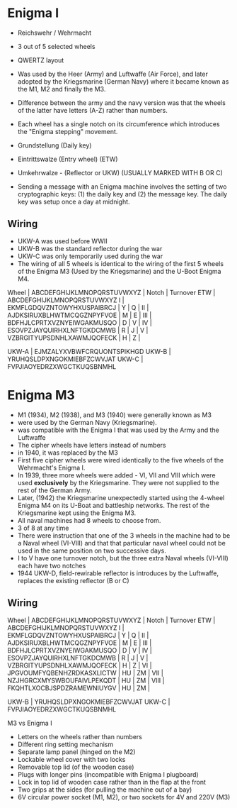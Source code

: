# Enigma I

- Reichswehr / Wehrmacht
- 3 out of 5 selected wheels
- QWERTZ layout
- Was used by the Heer (Army) and Luftwaffe (Air Force), and
  later adopted by the Kriegsmarine (German Navy) where it became
  known as the M1, M2 and finally the M3.
- Difference between the army and the navy version was that
  the wheels of the latter have letters (A-Z) rather than numbers.
- Each wheel has a single notch on its circumference which
  introduces the "Enigma stepping" movement.

- Grundstellung (Daily key)
- Eintrittswalze (Entry wheel) (ETW)
- Umkehrwalze - (Reflector or UKW) (USUALLY MARKED WITH B OR C)

- Sending a message with an Enigma machine involves
  the setting of two cryptographic keys: (1) the daily key and
  (2) the message key. The daily key was setup once a day at midnight.

## Wiring

- UKW-A was used before WWII
- UKW-B was the standard reflector during the war
- UKW-C was only temporarily used during the war
- The wiring of all 5 wheels is identical to the wiring
  of the first 5 wheels of the Enigma M3 (Used by the Kriegsmarine)
  and the U-Boot Enigma M4.

Wheel | ABCDEFGHIJKLMNOPQRSTUVWXYZ | Notch | Turnover
ETW | ABCDEFGHIJKLMNOPQRSTUVWXYZ
I | EKMFLGDQVZNTOWYHXUSPAIBRCJ | Y | Q |
II | AJDKSIRUXBLHWTMCQGZNPYFVOE | M | E |
III | BDFHJLCPRTXVZNYEIWGAKMUSQO | D | V |
IV | ESOVPZJAYQUIRHXLNFTGKDCMWB | R | J |
V | VZBRGITYUPSDNHLXAWMJQOFECK | H | Z |

UKW-A | EJMZALYXVBWFCRQUONTSPIKHGD
UKW-B | YRUHQSLDPXNGOKMIEBFZCWVJAT
UKW-C | FVPJIAOYEDRZXWGCTKUQSBNMHL

# Enigma M3

- M1 (1934), M2 (1938), and M3 (1940) were generally known as M3
- were used by the German Navy (Kriegsmarine).
- was compatible with the Enigma I that was used by the
  Army and the Luftwaffe
- The cipher wheels have letters instead of numbers
- in 1940, it was replaced by the M3
- First five cipher wheels were wired identically to the five
  wheels of the Wehrmacht's Enigma I.
- In 1939, three more wheels were added - VI, VII and VIII
  which were used **exclusively** by the Kriegsmarine. They
  were not supplied to the rest of the German Army.
- Later, (1942) the Kriegsmarine unexpectedly started
  using the 4-wheel Enigma M4 on its U-Boat and battleship networks.
  The rest of the Kriegsmarine kept using the Enigma M3.
- All naval machines had 8 wheels to choose from.
- 3 of 8 at any time
- There were instruction that one of the 3 wheels in the machine had to be a Naval wheel (VI-VIII) and that that particular naval wheel could not be used in the same position on two successive days.
- I to V have one turnover notch, but the three extra Naval wheels (VI-VIII) each have two notches
- 1944 UKW-D, field-rewirable reflector is introduces by the
  Luftwaffe, replaces the existing reflector (B or C)

## Wiring

Wheel | ABCDEFGHIJKLMNOPQRSTUVWXYZ | Notch | Turnover
ETW | ABCDEFGHIJKLMNOPQRSTUVWXYZ
I | EKMFLGDQVZNTOWYHXUSPAIBRCJ | Y | Q |
II | AJDKSIRUXBLHWTMCQGZNPYFVOE | M | E |
III | BDFHJLCPRTXVZNYEIWGAKMUSQO | D | V |
IV | ESOVPZJAYQUIRHXLNFTGKDCMWB | R | J |
V | VZBRGITYUPSDNHLXAWMJQOFECK | H | Z |
VI | JPGVOUMFYQBENHZRDKASXLICTW | HU | ZM |
VII | NZJHGRCXMYSWBOUFAIVLPEKQDT | HU | ZM |
VIII | FKQHTLXOCBJSPDZRAMEWNIUYGV | HU | ZM |

UKW-B | YRUHQSLDPXNGOKMIEBFZCWVJAT
UKW-C | FVPJIAOYEDRZXWGCTKUQSBNMHL

M3 vs Enigma I

- Letters on the wheels rather than numbers
- Different ring setting mechanism
- Separate lamp panel (hinged on the M2)
- Lockable wheel cover with two locks
- Removable top lid (of the wooden case)
- Plugs with longer pins (incompatible with Enigma I plugboard)
- Lock in top lid of wooden case rather than in the flap at the front
- Two grips at the sides (for pulling the machine out of a bay)
- 6V circular power socket (M1, M2), or two sockets for 4V and 220V (M3)
